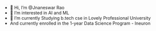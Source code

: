 - 👋 Hi, I’m @Jnaneswar Rao
- 👀 I’m interested in AI and ML
- 🌱 I’m currently Studying b.tech cse in Lovely Professional University
- And currently enrolled in the 1-year Data Science Program - Ineuron

